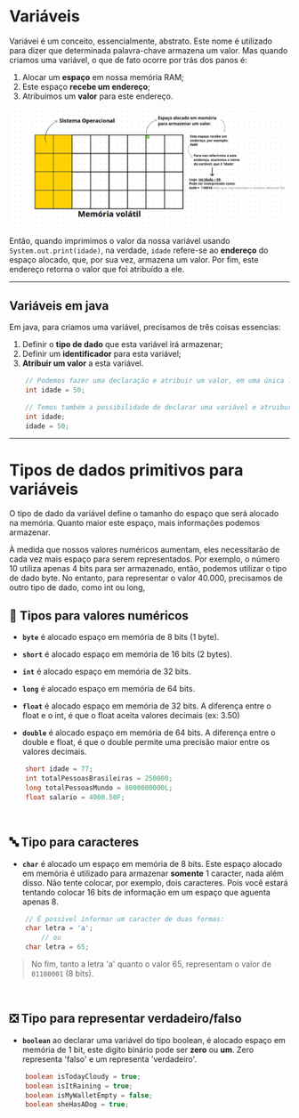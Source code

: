 # Variáveis
Variávei é um conceito, essencialmente, abstrato. Este nome é utilizado para dizer que determinada palavra-chave armazena um valor. Mas quando criamos uma variável, o que de fato ocorre por trás dos panos é:
1. Alocar um **espaço** em nossa memória RAM;
2. Este espaço **recebe um endereço**;
3. Atribuimos um **valor** para este endereço.

![criacao-de-variavel](../../assets/images/como-funciona-uma-variavel.png)

Então, quando imprimimos o valor da nossa variável usando `System.out.print(idade)`, na verdade, `idade` refere-se ao **endereço** do espaço alocado, que, por sua vez, armazena um valor. Por fim, este endereço retorna o valor que foi atribuído a ele.

___

## Variáveis em java
Em java, para criamos uma variável, precisamos de três coisas essencias:
1. Definir o __tipo de dado__ que esta variável irá armazenar;
2. Definir um __identificador__ para esta variável; 
3. __Atribuir um valor__ a esta variável. 
```java
    // Podemos fazer uma declaração e atribuir um valor, em uma única linha. 
    int idade = 50; 
```
```java
    // Temos também a possibilidade de declarar uma variável e atruibur um valor a ela futuramente.
    int idade; 
    idade = 50;
```

___

# Tipos de dados primitivos para variáveis
O tipo de dado da variável define o tamanho do espaço que será alocado na memória. Quanto maior este espaço, mais informações podemos armazenar.

À medida que nossos valores numéricos aumentam, eles necessitarão de cada vez mais espaço para serem representados. Por exemplo, o número 10 utiliza apenas 4 bits para ser armazenado, então, podemos utilizar o tipo de dado byte. No entanto, para representar o valor 40.000, precisamos de outro tipo de dado, como int ou long, 

## 🔢 Tipos para valores numéricos
- __`byte`__ é alocado espaço em memória de 8 bits (1 byte).
- __`short`__ é alocado espaço em memória de 16 bits (2 bytes). 
- __`int`__ é alocado espaço em memória de 32 bits.
- __`long`__ é alocado espaço em memória de 64 bits. 

- __`float`__ é alocado espaço em memória de 32 bits. A diferença entre o float e o int, é que o float aceita valores decimais (ex: 3.50)
- __`double`__ é alocado espaço em memória de 64 bits. A diferença entre o double e float, é que o double permite uma precisão maior entre os valores decimais.

```java
    short idade = 77;
    int totalPessoasBrasileiras = 250000;
    long totalPessoasMundo = 8000000000L;
    float salario = 4000.50F;
```

<br>

## 🔤 Tipo para caracteres 
- __`char`__ é alocado um espaço em memória de 8 bits. Este espaço alocado em memória é utilizado para armazenar __somente__ 1 caracter, nada além disso. Não tente colocar, por exemplo, dois caracteres. Pois você estará tentando colocar 16 bits de informação em um espaço que aguenta apenas 8.  
```java
    // É possível informar um caracter de duas formas:
    char letra = 'a';
        // ou
    char letra = 65; 
```
> No fim, tanto a letra 'a' quanto o valor 65, representam o valor de `01100001` (8 bits).

<br>

## ❎ Tipo para representar verdadeiro/falso 
- __`boolean`__ ao declarar uma variável do tipo boolean, é alocado espaço em memória de 1 bit, este digito binário pode ser __zero__ ou __um__. Zero representa 'falso' e um representa 'verdadeiro'.
```java
    boolean isTodayCloudy = true;
    boolean isItRaining = true;
    boolean isMyWalletEmpty = false; 
    boolean sheHasADog = true; 
```
